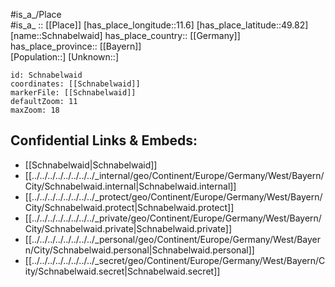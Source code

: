 ﻿---
location: [49.82,11.6] 
mapzoom: [7,12] 
mapmarker: city 
type: City
tags:
- geo/City


SpocWebEntityId: 34054
isDeleted: false
confidential: public

---
#is_a_/Place  
#is_a_ :: [[Place]] 
[has_place_longitude::11.6] 
[has_place_latitude::49.82] 
[name::Schnabelwaid] 
has_place_country:: [[Germany]]  
has_place_province:: [[Bayern]]  
[Population::] 
[Unknown::] 


```leaflet
id: Schnabelwaid
coordinates: [[Schnabelwaid]] 
markerFile: [[Schnabelwaid]] 
defaultZoom: 11 
maxZoom: 18
```


## Confidential Links & Embeds: 
- [[Schnabelwaid|Schnabelwaid]]  
- [[../../../../../../../../_internal/geo/Continent/Europe/Germany/West/Bayern/City/Schnabelwaid.internal|Schnabelwaid.internal]] 
- [[../../../../../../../../_protect/geo/Continent/Europe/Germany/West/Bayern/City/Schnabelwaid.protect|Schnabelwaid.protect]] 
- [[../../../../../../../../_private/geo/Continent/Europe/Germany/West/Bayern/City/Schnabelwaid.private|Schnabelwaid.private]] 
- [[../../../../../../../../_personal/geo/Continent/Europe/Germany/West/Bayern/City/Schnabelwaid.personal|Schnabelwaid.personal]] 
- [[../../../../../../../../_secret/geo/Continent/Europe/Germany/West/Bayern/City/Schnabelwaid.secret|Schnabelwaid.secret]] 
